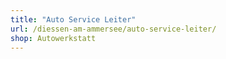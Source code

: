 ```yaml
---
title: "Auto Service Leiter"
url: /diessen-am-ammersee/auto-service-leiter/
shop: Autowerkstatt
---
```

